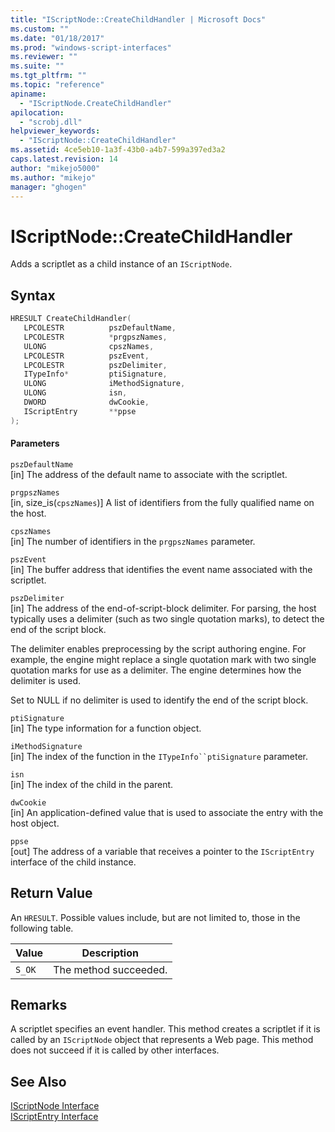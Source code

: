```yaml
---
title: "IScriptNode::CreateChildHandler | Microsoft Docs"
ms.custom: ""
ms.date: "01/18/2017"
ms.prod: "windows-script-interfaces"
ms.reviewer: ""
ms.suite: ""
ms.tgt_pltfrm: ""
ms.topic: "reference"
apiname: 
  - "IScriptNode.CreateChildHandler"
apilocation: 
  - "scrobj.dll"
helpviewer_keywords: 
  - "IScriptNode::CreateChildHandler"
ms.assetid: 4ce5eb10-1a3f-43b0-a4b7-599a397ed3a2
caps.latest.revision: 14
author: "mikejo5000"
ms.author: "mikejo"
manager: "ghogen"
---
```

# IScriptNode::CreateChildHandler
Adds a scriptlet as a child instance of an `IScriptNode`.  
  
## Syntax  
  
```cpp
HRESULT CreateChildHandler(  
   LPCOLESTR          pszDefaultName,  
   LPCOLESTR          *prgpszNames,  
   ULONG              cpszNames,  
   LPCOLESTR          pszEvent,  
   LPCOLESTR          pszDelimiter,  
   ITypeInfo*         ptiSignature,  
   ULONG              iMethodSignature,  
   ULONG              isn,  
   DWORD              dwCookie,  
   IScriptEntry       **ppse  
);  
```  
  
#### Parameters  
 `pszDefaultName`  
 [in] The address of the default name to associate with the scriptlet.  
  
 `prgpszNames`  
 [in, size_is(`cpszNames`)] A list of identifiers from the fully qualified name on the host.  
  
 `cpszNames`  
 [in] The number of identifiers in the `prgpszNames` parameter.  
  
 `pszEvent`  
 [in] The buffer address that identifies the event name associated with the scriptlet.  
  
 `pszDelimiter`  
 [in] The address of the end-of-script-block delimiter. For parsing, the host typically uses a delimiter (such as two single quotation marks), to detect the end of the script block.  
  
 The delimiter enables preprocessing by the script authoring engine. For example, the engine might replace a single quotation mark with two single quotation marks for use as a delimiter. The engine determines how the delimiter is used.  
  
 Set to NULL if no delimiter is used to identify the end of the script block.  
  
 `ptiSignature`  
 [in] The type information for a function object.  
  
 `iMethodSignature`  
 [in] The index of the function in the `ITypeInfo``ptiSignature` parameter.  
  
 `isn`  
 [in] The index of the child in the parent.  
  
 `dwCookie`  
 [in] An application-defined value that is used to associate the entry with the host object.  
  
 `ppse`  
 [out] The address of a variable that receives a pointer to the `IScriptEntry` interface of the child instance.  
  
## Return Value  
 An `HRESULT`. Possible values include, but are not limited to, those in the following table.  
  
|Value|Description|  
|-----------|-----------------|  
|`S_OK`|The method succeeded.|  
  
## Remarks  
 A scriptlet specifies an event handler. This method creates a scriptlet if it is called by an `IScriptNode` object that represents a Web page. This method does not succeed if it is called by other interfaces.  
  
## See Also  
 [IScriptNode Interface](../../winscript/reference/iscriptnode-interface.md)   
 [IScriptEntry Interface](../../winscript/reference/iscriptentry-interface.md)